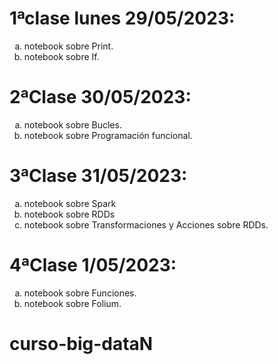 # 1ªclase lunes 29/05/2023: 

<ol type="a">
  <li>notebook  sobre Print.</li>
  <li>notebook sobre If.</li>
</ol>

# 2ªClase 30/05/2023: 

<ol type="a">
  <li>notebook sobre Bucles.</li>
  <li>notebook sobre Programación funcional.</li>
</ol>

# 3ªClase 31/05/2023: 

<ol type="a">
  <li>notebook sobre Spark</li>
  <li>notebook sobre RDDs</li>
  <li>notebook sobre Transformaciones y Acciones sobre RDDs.</li>
</ol>

# 4ªClase 1/05/2023: 

<ol type="a">
  <li>notebook sobre Funciones.</li>
  <li>notebook sobre Folium.</li>
</ol>

# curso-big-dataN
